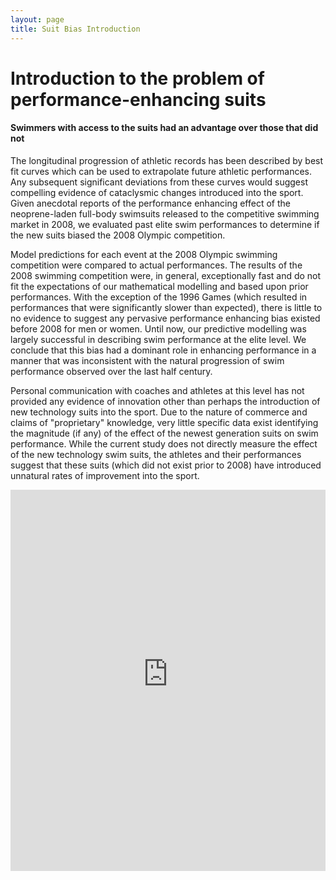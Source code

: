 ```yaml
---
layout: page
title: Suit Bias Introduction
---
```


# Introduction to the problem of performance-enhancing suits

#### Swimmers with access to the suits had an advantage over those that did not

The longitudinal progression of athletic records has been described by best fit curves which can be used to extrapolate future athletic performances. Any subsequent significant deviations from these curves would suggest compelling evidence of cataclysmic changes introduced into the sport. Given anecdotal reports of the performance enhancing effect of the neoprene-laden full-body swimsuits released to the competitive swimming market in 2008, we evaluated past elite swim performances to determine if the new suits biased the 2008 Olympic competition. 

Model predictions for each event at the 2008 Olympic swimming competition were compared to actual performances. The results of the 2008 swimming competition were, in general, exceptionally fast and do not fit the expectations of our mathematical modelling and based upon prior performances. With the exception of the 1996 Games (which resulted in performances that were significantly slower than expected), there is little to no evidence to suggest any pervasive performance enhancing bias existed before 2008 for men or women. Until now, our predictive modelling was largely successful in describing swim performance at the elite level. We conclude that this bias had a dominant role in enhancing performance in a manner that was inconsistent with the natural progression of swim performance observed over the last half century.

Personal communication with coaches and athletes at this level has not provided any evidence of innovation other than perhaps the introduction of new technology suits into the sport. Due to the nature of commerce and claims of "proprietary" knowledge, very little specific data exist identifying the magnitude (if any) of the effect of the newest generation suits on swim performance. While the current study does not directly measure the effect of the new technology swim suits, the athletes and their performances suggest that these suits (which did not exist prior to 2008) have introduced unnatural rates of improvement into the sport.

<div id="shiny">
	<iframe src="https://humanperformance.shinyapps.io/OlyPred" scrolling="no" style="border: none; width: 100%; height: 610px"></iframe><!--width: inherit ;height: 610px-->
</div>

